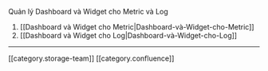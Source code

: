 Quản lý Dashboard và Widget cho Metric và Log


1. [[Dashboard và Widget cho Metric|Dashboard-và-Widget-cho-Metric]]
1. [[Dashboard và Widget cho Log|Dashboard-và-Widget-cho-Log]]



*****

[[category.storage-team]] 
[[category.confluence]] 
